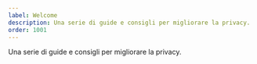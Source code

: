 ```yaml
---
label: Welcome
description: Una serie di guide e consigli per migliorare la privacy.
order: 1001
---
```


Una serie di guide e consigli per migliorare la privacy.